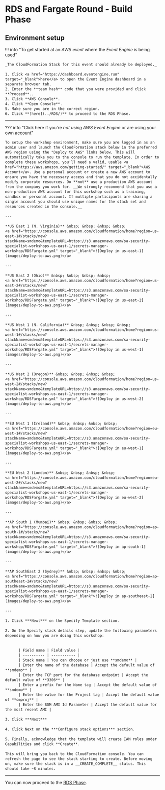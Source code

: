 # RDS and Fargate Round - Build Phase

## Environment setup

!!! info  "To get started at an *AWS event* where the *Event Engine* is being used" 

    _The CloudFormation Stack for this event should already be deployed._

	1. Click <a href="https://dashboard.eventengine.run" target="_blank">here</a> to open the Event Engine dashboard in a separate browser tab.
	2. Enter the **team hash** code that you were provided and click **Proceed**.. 
	3. Click **AWS Console**.
	4. Click **Open Console**.
	5. Make sure you are in the correct region.
	6. Click **[here](../RDS/)** to proceed to the RDS Phase.

---

??? info  "Click here if you're *not using AWS Event Engine* or are using your own account" 

    To setup the workshop environment, make sure you are logged in as an admin user and launch the CloudFormation stack below in the preferred AWS region using the "Deploy to AWS" links below. This will automatically take you to the console to run the template. In order to complete these workshops, you'll need a valid, usable <a href="https://aws.amazon.com/getting-started/" target="_blank">AWS Account</a>. Use a personal account or create a new AWS account to ensure you have the necessary access and that you do not accidentally modify corporate resources. Do **not** use a production AWS account from the company you work for. __We strongly recommend that you use a non-production AWS account for this workshop such as a training, sandbox or personal account. If multiple participants are sharing a single account you should use unique names for the stack set and resources created in the console.__

    ---

    **US East 1 (N. Virginia)** &nbsp; &nbsp; &nbsp; &nbsp;
    <a href="https://console.aws.amazon.com/cloudformation/home?region=us-east-1#/stacks/new?stackName=smdemo&templateURL=https://s3.amazonaws.com/sa-security-specialist-workshops-us-east-1/secrets-manager-workshop/RDSFargate.yml" target="_blank">![Deploy in us-east-1](images/deploy-to-aws.png)</a>

    ---

    **US East 2 (Ohio)** &nbsp; &nbsp; &nbsp; &nbsp;
    <a href="https://console.aws.amazon.com/cloudformation/home?region=us-east-2#/stacks/new?stackName=smdemo&templateURL=https://s3.amazonaws.com/sa-security-specialist-workshops-us-east-1/secrets-manager-workshop/RDSFargate.yml" target="_blank">![Deploy in us-east-2](images/deploy-to-aws.png)</a>

    ---

    **US West 1 (N. California)** &nbsp; &nbsp; &nbsp; &nbsp;
    <a href="https://console.aws.amazon.com/cloudformation/home?region=us-west-1#/stacks/new?stackName=smdemo&templateURL=https://s3.amazonaws.com/sa-security-specialist-workshops-us-east-1/secrets-manager-workshop/RDSFargate.yml" target="_blank">![Deploy in us-west-1](images/deploy-to-aws.png)</a>

    ---

    **US West 2 (Oregon)** &nbsp; &nbsp; &nbsp; &nbsp;
    <a href="https://console.aws.amazon.com/cloudformation/home?region=us-west-2#/stacks/new?stackName=smdemo&templateURL=https://s3.amazonaws.com/sa-security-specialist-workshops-us-east-1/secrets-manager-workshop/RDSFargate.yml" target="_blank">![Deploy in us-west-2](images/deploy-to-aws.png)</a>

    ---

    **EU West 1 (Ireland)** &nbsp; &nbsp; &nbsp; &nbsp;
    <a href="https://console.aws.amazon.com/cloudformation/home?region=eu-west-1#/stacks/new?stackName=smdemo&templateURL=https://s3.amazonaws.com/sa-security-specialist-workshops-us-east-1/secrets-manager-workshop/RDSFargate.yml" target="_blank">![Deploy in eu-west-1](images/deploy-to-aws.png)</a>

    ---

    **EU West 2 (London)** &nbsp; &nbsp; &nbsp; &nbsp;
    <a href="https://console.aws.amazon.com/cloudformation/home?region=eu-west-2#/stacks/new?stackName=smdemo&templateURL=https://s3.amazonaws.com/sa-security-specialist-workshops-us-east-1/secrets-manager-workshop/RDSFargate.yml" target="_blank">![Deploy in eu-west-2](images/deploy-to-aws.png)</a>

    ---

    **AP South 1 (Mumbai)** &nbsp; &nbsp; &nbsp; &nbsp;
    <a href="https://console.aws.amazon.com/cloudformation/home?region=ap-south-1#/stacks/new?stackName=smdemo&templateURL=https://s3.amazonaws.com/sa-security-specialist-workshops-us-east-1/secrets-manager-workshop/RDSFargate.yml" target="_blank">![Deploy in ap-south-1](images/deploy-to-aws.png)</a>

    ---

    **AP SouthEast 2 (Sydney)** &nbsp; &nbsp; &nbsp; &nbsp;
    <a href="https://console.aws.amazon.com/cloudformation/home?region=ap-southeast-2#/stacks/new?stackName=smdemo&templateURL=https://s3.amazonaws.com/sa-security-specialist-workshops-us-east-1/secrets-manager-workshop/RDSFargate.yml" target="_blank">![Deploy in ap-southeast-2](images/deploy-to-aws.png)</a>

    ---

    1. Click ***Next*** on the Specify Template section.

    2. On the Specify stack details step, update the following parameters depending on how you are doing this workshop:


          | Field name | Field value |
          | ---------- | ----------- |
          | Stack name | You can choose or just use **smdemo** |
          | Enter the name of the database | Accept the default value of **smdemo** |
          | Enter the TCP port for the database endpoint | Accept the default value of **3306** |
          | Enter a prefix for the Name tag | Accept the default value of **smdemo** |
          | Enter the value for the Project tag | Accept the default value of **smproj** |
          | Enter the SSM AMI Id Parameter | Accept the default value for the most recent AMI |

    3. Click ***Next*** 

    4. Click Next on the ***Configure stack options*** section.

    5. Finally, acknowledge that the template will create IAM roles under Capabilities and click **Create**.

    This will bring you back to the CloudFormation console. You can refresh the page to see the stack starting to create. Before moving on, make sure the stack is in a __CREATE_COMPLETE__ status. This should take ~8 minutes.

---

You can now proceed to the [RDS Phase](../RDS/).
